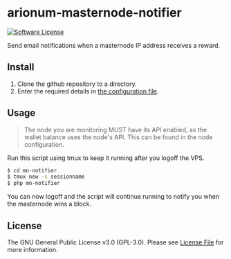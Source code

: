 # arionum-masternode-notifier

[![Software License][ico-license]](LICENSE)

Send email notifications when a masternode IP address receives a reward.

## Install

1. Clone the github repository to a directory.
1. Enter the required details in [the configuration file](config.php).

## Usage

>The node you are monitoring MUST have its API enabled, as the wallet balance uses the node's API.
>This can be found in the node configuration.

Run this script using tmux to keep it running after you logoff the VPS.

```bash
$ cd mn-notifier
$ tmux new -s sessionname
$ php mn-notifier
```
    
You can now logoff and the script will continue running to notify you when the masternode wins a block.

## License

The GNU General Public License v3.0 (GPL-3.0). Please see [License File](LICENSE) for more information.

[ico-license]: https://img.shields.io/badge/license-GPL3-brightgreen.svg?style=flat-square
[link-contributors]: ../../contributors
